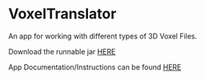 # VoxelTranslator
An app for working with different types of 3D Voxel Files.

Download the runnable jar [HERE](https://drive.google.com/file/d/1H12HNcMSIigk1onLcMvnAj5A5iV3tV_3/view)

App Documentation/Instructions can be found [HERE](https://docs.google.com/document/d/1lwwA7KTeaXdVRylOiNYx85sVo9uqlIxg755yuTn4ZX4/edit?usp=sharing)
